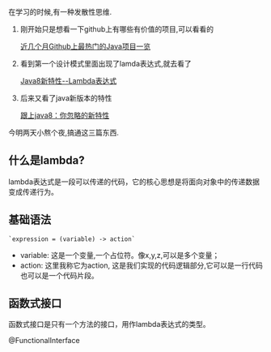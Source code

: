 在学习的时候,有一种发散性思维.

1.  刚开始只是想看一下github上有哪些有价值的项目,可以看看的

    [近几个月Github上最热门的Java项目一览](https://zhuanlan.zhihu.com/p/40561675)

2.  看到第一个设计模式里面出现了lamda表达式,就去看了

    [Java8新特性--Lambda表达式](https://www.cnblogs.com/kexianting/p/8588987.html)

3.  后来又看了java新版本的特性

    [跟上java8：你忽略的新特性](<https://blog.csdn.net/lz710117239/article/details/77943739>)

今明两天小熬个夜,搞通这三篇东西.





## 什么是lambda?

lambda表达式是一段可以传递的代码，它的核心思想是将面向对象中的传递数据变成传递行为。



## 基础语法

```
`expression = (variable) -> action`
```

-   variable: 这是一个变量,一个占位符。像x,y,z,可以是多个变量；
-   action: 这里我称它为action, 这是我们实现的代码逻辑部分,它可以是一行代码也可以是一个代码片段。



## 函数式接口

函数式接口是只有一个方法的接口，用作lambda表达式的类型。

@FunctionalInterface























